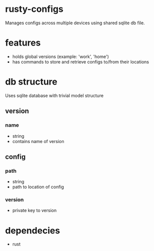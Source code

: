 # rusty-configs
Manages configs across multiple devices using shared sqlite db file.

# features
* holds global versions (example: 'work', 'home')
* has commands to store and retrieve configs to/from their locations

# db structure
Uses sqlite database with trivial model structure

## version
### name
* string
* contains name of version

## config
### path
* string
* path to location of config
### version
* private key to version

# dependecies
* rust
